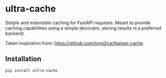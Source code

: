 # ultra-cache
Simple and extensible caching for FastAPI requests.
Meant to provide caching capabilities using a simple decorator, storing results in a preferred backend.

Taken inspiration from: https://github.com/long2ice/fastapi-cache

## Installation

```shell
pip install ultra-cache
```
